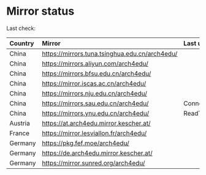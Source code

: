<script src="./time.js"></script>
# Mirror status
Last check: <script type="text/javascript">localize(1689063953.989911);</script>

|Country|Mirror|Last update|
|:------|:-----|:----------|
|China|https://mirrors.tuna.tsinghua.edu.cn/arch4edu/|<script type="text/javascript">localize(1689014101);</script>|
|China|https://mirrors.aliyun.com/arch4edu/|<script type="text/javascript">localize(1688970951);</script>|
|China|https://mirrors.bfsu.edu.cn/arch4edu/|<script type="text/javascript">localize(1689014101);</script>|
|China|https://mirror.iscas.ac.cn/arch4edu/|<script type="text/javascript">localize(1689014101);</script>|
|China|https://mirrors.nju.edu.cn/arch4edu/|<script type="text/javascript">localize(1688970951);</script>|
|China|https://mirrors.sau.edu.cn/arch4edu/|ConnectionError|
|China|https://mirrors.ynu.edu.cn/arch4edu/|ReadTimeout|
|Austria|https://at.arch4edu.mirror.kescher.at/|<script type="text/javascript">localize(1689014101);</script>|
|France|https://mirror.lesviallon.fr/arch4edu/|<script type="text/javascript">localize(1689014101);</script>|
|Germany|https://pkg.fef.moe/arch4edu/|<script type="text/javascript">localize(1689014101);</script>|
|Germany|https://de.arch4edu.mirror.kescher.at/|<script type="text/javascript">localize(1689014101);</script>|
|Germany|https://mirror.sunred.org/arch4edu/|<script type="text/javascript">localize(1689014101);</script>|

<script src="./tablefilter/tablefilter.js"></script>
<script src="./table.js"></script>